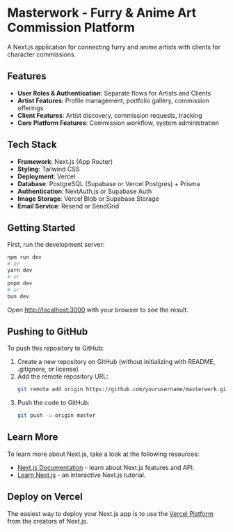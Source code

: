 # Masterwork - Furry & Anime Art Commission Platform

A Next.js application for connecting furry and anime artists with clients for character commissions.

## Features

- **User Roles & Authentication**: Separate flows for Artists and Clients
- **Artist Features**: Profile management, portfolio gallery, commission offerings
- **Client Features**: Artist discovery, commission requests, tracking
- **Core Platform Features**: Commission workflow, system administration

## Tech Stack

- **Framework**: Next.js (App Router)
- **Styling**: Tailwind CSS
- **Deployment**: Vercel
- **Database**: PostgreSQL (Supabase or Vercel Postgres) + Prisma
- **Authentication**: NextAuth.js or Supabase Auth
- **Image Storage**: Vercel Blob or Supabase Storage
- **Email Service**: Resend or SendGrid

## Getting Started

First, run the development server:

```bash
npm run dev
# or
yarn dev
# or
pnpm dev
# or
bun dev
```

Open [http://localhost:3000](http://localhost:3000) with your browser to see the result.

## Pushing to GitHub

To push this repository to GitHub:

1. Create a new repository on GitHub (without initializing with README, .gitignore, or license)
2. Add the remote repository URL:
   ```bash
   git remote add origin https://github.com/yourusername/masterwork.git
   ```
3. Push the code to GitHub:
   ```bash
   git push -u origin master
   ```

## Learn More

To learn more about Next.js, take a look at the following resources:

- [Next.js Documentation](https://nextjs.org/docs) - learn about Next.js features and API.
- [Learn Next.js](https://nextjs.org/learn) - an interactive Next.js tutorial.

## Deploy on Vercel

The easiest way to deploy your Next.js app is to use the [Vercel Platform](https://vercel.com/new) from the creators of Next.js.
